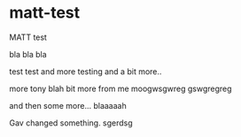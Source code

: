 # matt-test
MATT test

bla bla bla

test test and more testing
and a bit more..

more tony blah
bit more from me 
moogwsgwreg
gswgregreg

and then some more...
blaaaaah


Gav changed something.
sgerdsg
